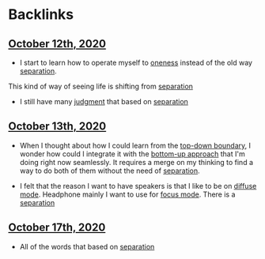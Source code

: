 
# Backlinks
## [October 12th, 2020](<October 12th, 2020.md>)
- I start to learn how to operate myself to [oneness](<oneness.md>) instead of the old way [separation](<separation.md>).

This kind of way of seeing life is shifting from [separation](<separation.md>)

- I still have many [judgment](<judgment.md>) that based on [separation](<separation.md>)

## [October 13th, 2020](<October 13th, 2020.md>)
- When I thought about how I could learn from the [top-down boundary](<top-down boundary.md>), I wonder how could I integrate it with the [bottom-up approach](<bottom-up approach.md>) that I'm doing right now seamlessly. It requires a merge on my thinking to find a way to do both of them without the need of [separation](<separation.md>).

- I felt that the reason I want to have speakers is that I like to be on [diffuse mode](<diffuse mode.md>). Headphone mainly I want to use for [focus mode](<focus mode.md>). There is a [separation](<separation.md>)

## [October 17th, 2020](<October 17th, 2020.md>)
- All of the words that based on [separation](<separation.md>)

